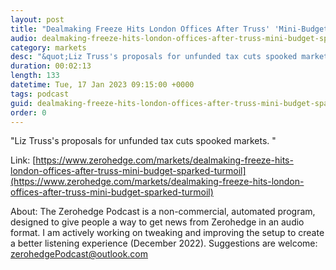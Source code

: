 ```yaml
---
layout: post
title: "Dealmaking Freeze Hits London Offices After Truss' 'Mini-Budget' Sparked Turmoil"
audio: dealmaking-freeze-hits-london-offices-after-truss-mini-budget-sparked-turmoil-0
category: markets
desc: "&quot;Liz Truss's proposals for unfunded tax cuts spooked markets. &quot;"
duration: 00:02:13
length: 133
datetime: Tue, 17 Jan 2023 09:15:00 +0000
tags: podcast
guid: dealmaking-freeze-hits-london-offices-after-truss-mini-budget-sparked-turmoil-0
order: 0
---
```

&quot;Liz Truss's proposals for unfunded tax cuts spooked markets. &quot;

Link: [https://www.zerohedge.com/markets/dealmaking-freeze-hits-london-offices-after-truss-mini-budget-sparked-turmoil](https://www.zerohedge.com/markets/dealmaking-freeze-hits-london-offices-after-truss-mini-budget-sparked-turmoil)

About: The Zerohedge Podcast is a non-commercial, automated program, designed to give people a way to get news from Zerohedge in an audio format.  I am actively working on tweaking and improving the setup to create a better listening experience (December 2022).  Suggestions are welcome: [zerohedgePodcast@outlook.com](mailto:zerohedgePodcast@outlook.com)